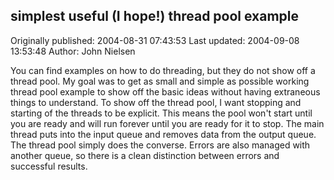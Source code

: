 ## simplest useful (I hope!) thread pool example

Originally published: 2004-08-31 07:43:53
Last updated: 2004-09-08 13:53:48
Author: John Nielsen

You can find examples on how to do threading, but they do not show off a thread pool. My goal was to get as small and simple as possible working thread pool example to show off the basic ideas without having extraneous things to understand.  To show off the thread pool, I want stopping and starting of the threads to be explicit. This means the pool won't start until you are ready and will run forever until you are ready for it to stop. The main thread puts into the input queue and removes data from the output queue. The thread pool simply does the converse. Errors are also managed with another queue, so there is a clean distinction between errors and successful results.